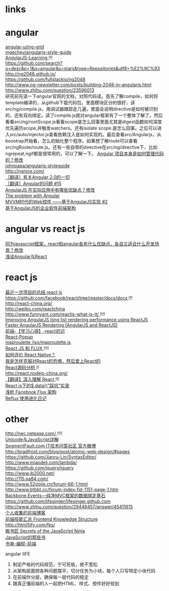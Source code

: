 # links

angular
==========================================================================================
[ angular-ui/ng-grid ](https://github.com/angular-ui/ng-grid)  
[ mgechev/angularjs-style-guide ](https://github.com/mgechev/angularjs-style-guide)  
[ AngularJS-Learning ](https://github.com/jmcunningham/AngularJS-Learning) !!!  
[ https://github.com/search?o=desc&p=1&q=angular&s=stars&type=Repositories&utf8=%E2%9C%93 ](https://github.com/search?o=desc&p=1&q=angular&s=stars&type=Repositories&utf8=%E2%9C%93)  
[ http://ng2048.github.io/ ](http://ng2048.github.io/)  
[ https://github.com/fullstackio/ng2048 ](https://github.com/fullstackio/ng2048)  
[ http://www.ng-newsletter.com/posts/building-2048-in-angularjs.html ](http://www.ng-newsletter.com/posts/building-2048-in-angularjs.html)  
[ http://www.zhihu.com/question/23596013 ](http://www.zhihu.com/question/23596013)  
研究前先读一下angular官网的文档，对照代码读。首先了解compile，如何将template编译的，从github下载代码包，里面模块区分的很好，读src/ng/compile.js，用调试器跟踪走几遍，里面会说明directive是如何被识别的，还有双向绑定。读了compile.js就对angular框架有了一个整体了解了。然后看看src/ng/rootScope.js看看scope是怎么回事里面尤其是digest函数如何深度优先遍历scope,并触发watchers。还有isolate scope.是怎么回事。之后可以进入src/auto/injector.js查看依赖注入是如何实现的。最后查看src/Angularjs，从boostrap开始看，怎么初始化整个程序。如果想了解route可以查看src/ngRoute/route.js。还有一些自带的directive在src/ng/directive下，比如ngrepeat,ngif都是很常用的，可以了解一下。
[ Angular 项目本身是如何管理代码的？修改 ](http://www.zhihu.com/question/23828646)  
[ johnpapa/angularjs-styleguide ](https://github.com/johnpapa/angularjs-styleguide#iife)  
[ http://ngnice.com/ ](http://ngnice.com/)  
[ ［翻译］有关Angular 2.0的一切 ](https://github.com/xufei/blog/issues/8)  
[ ［翻译］Angular的问题 #15 ](https://github.com/xufei/blog/issues/15)  
[ AngularJS 在实际应用中有哪些优缺点？修改 ](http://www.zhihu.com/question/22284218)  
[ The problem with Angular ](http://www.quirksmode.org/blog/archives/2015/01/the_problem_wit.html)  
[ MVVM时代的Web控件 ——基于AngularJS实现 #2 ](https://github.com/xufei/ng-control/issues/2)  
[ 基于AngularJS的企业软件前端架构 ](https://github.com/xufei/blog/blob/master/posts/2014-04-27-%E5%9F%BA%E4%BA%8EAngularJS%E7%9A%84%E4%BC%81%E4%B8%9A%E8%BD%AF%E4%BB%B6%E5%89%8D%E7%AB%AF%E6%9E%B6%E6%9E%84.md)  


angular vs react js
==========================================================================================
[ 同为javascript框架，react和angular各有什么优缺点，各自又适合什么开发场景？修改 ](http://www.zhihu.com/question/23444167)  
[ 浅谈Angular与React ](http://jimliu.net/2015/02/05/angular-vs-react-in-shallow/)  


react js
==========================================================================================
[ 最近一次项目的总结 react js ](https://gist.github.com/kejun/3f4851c7f3b3e209fcbb)  
[ https://github.com/facebook/react/tree/master/docs/docs ](https://github.com/facebook/react/tree/master/docs/docs) !!!  
[ http://react-china.org/ ](http://react-china.org/)  
[ http://weibo.com/reactchina ](http://weibo.com/reactchina)  
[ http://www.funnyant.com/reactjs-what-is-it/ ](http://www.funnyant.com/reactjs-what-is-it/) !!!!  
[  Improving AngularJS long list rendering performance using ReactJS](http://mono.software/posts/Improving-AngularJS-long-list-rendering-performance-using-ReactJS/)  
[ Faster AngularJS Rendering (AngularJS and ReactJS) ](http://www.williambrownstreet.net/blog/2014/04/faster-angularjs-rendering-angularjs-and-reactjs/)  
[ 前端-【学习心得】-react初识 ](http://www.imooc.com/wenda/detail/247996)  
[ React-Popup ](https://gist.github.com/dittos/a5550bfbf9cecff2aa22)  
[ maproulette /jsx/maproulette.js ](https://searchcode.com/codesearch/view/93868234/#l-38)  
[ React JS 和 FLUX ](http://www.gbtags.com/gb/share/3848.htm) !!!!  
[ 如何评价 React Native？ ](http://www.zhihu.com/question/27852694/answer/38442801?utm_source=weibo&utm_medium=weibo_share&utm_content=share_answer&utm_campaign=share_button)  
[ 我是怎样克服对React的恐惧，然后爱上React的 ](http://www.lupaworld.com/portal.php?mod=view&aid=252613)  
[ React源码分析 ](https://github.com/janryWang/react-study) !!  
[ http://react.nodejs-china.org/ ](http://react.nodejs-china.org/)  
[ 【翻译】深入理解 React ](http://www.html-js.com/article/The-yibuyisheng-column-translation-in-depth-understanding-of-React) !!!  
[ React.js下的$.data()”踩坑”实录 ](http://www.html-js.com/article/A-Reactjs-under-the-data--on-the-pit-record)  
[ 浅析 Facebook Flux 架构 ](http://undefinedblog.com/facebook-flux/)  
[ Reflux 使用进化日记 ](http://www.html-js.com/article/2951)  

other
==========================================================================================
[ http://nec.netease.com/ ](http://nec.netease.com/) !!!!  
[ Unicode与JavaScript详解 ](http://www.ruanyifeng.com/blog/2014/12/unicode.html)  
[ SegmentFault.com IT技术问答社区 官方微博 ](http://weibo.com/segmentfault#_rnd1432359899920)  
[ http://bradfrost.com/blog/post/atomic-web-design/#pages ](http://bradfrost.com/blog/post/atomic-web-design/#pages)  
[ https://github.com/Jianru-Lin/SyntaxEditor/ ](https://github.com/Jianru-Lin/SyntaxEditor/)  
[ http://www.miaodeli.com/lambda/ ](http://www.miaodeli.com/lambda/)  
[ https://github.com/jquery/jquery ](https://github.com/jquery/jquery)  
[ http://www.jb2000.net/ ](http://www.jb2000.net/)  
[ http://115.oa84.com/ ](http://115.oa84.com/)  
[ http://www.52pojie.cn/forum-66-1.html ](http://www.52pojie.cn/forum-66-1.html)  
[ http://www.btbbt.cc/forum-index-fid-1151-page-1.htm ](http://www.btbbt.cc/forum-index-fid-1151-page-1.htm)  
[ Backbone.Events—纯净MVC框架的数据绑定基石 ](http://www.html-js.com/article/2488)  
[ https://github.com/lifesinger/lifesinger.github.com ](https://github.com/lifesinger/lifesinger.github.com)  
[ http://www.zhihu.com/question/29448457/answer/45411615 ](http://www.zhihu.com/question/29448457/answer/45411615)  
[ 个人收集的前端博客 ](https://github.com/lzx1022/blogs-of-F2E-developers)  
[ 前端技能汇总 Frontend Knowledge Structure  ](https://github.com/JacksonTian/fks)  
[ http://html5ify.com/fks/ ](http://html5ify.com/fks/)  
[ 搬书匠 Secrets of the JavaScript Ninja ](http://ebook.jiani.info/category/programming_language/JavaScript)  
[ JavaScript的那些书 ](http://limu.iteye.com/blog/1267475)  
[ 书单-编程-前端 ](http://www.douban.com/doulist/37622307/)  

angular
IIFE
1. 制定严格的代码规范，宁可死板，绝不宽松
2. 从架构层面把各种问题摆平，切分任务为小块，每个人只写特定小块代码
3. 在前端作分层，确保每一层代码的稳定
4. 跟真正懂前端的人一起把HTML、样式、控件好好规划
